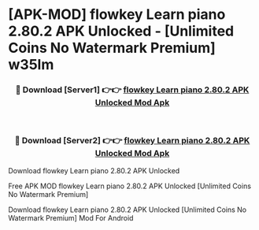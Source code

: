 # [APK-MOD] flowkey  Learn piano 2.80.2 APK Unlocked - [Unlimited Coins No Watermark Premium] w35lm



<div align="center">
<h3>🔴 Download [Server1] 👉👉 <a href="https://momento.my/?title=flowkey__Learn_piano_2.80.2_APK_Unlocked">flowkey  Learn piano 2.80.2 APK Unlocked Mod Apk</a></h3><br>

<h3>🔴 Download [Server2] 👉👉 <a href="https://momento.my/?title=flowkey__Learn_piano_2.80.2_APK_Unlocked">flowkey  Learn piano 2.80.2 APK Unlocked Mod Apk</a></h3>
</div>



Download flowkey  Learn piano 2.80.2 APK Unlocked 

Free APK MOD flowkey  Learn piano 2.80.2 APK Unlocked [Unlimited Coins No Watermark Premium]

Download flowkey  Learn piano 2.80.2 APK Unlocked [Unlimited Coins No Watermark Premium] Mod For Android
